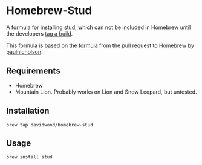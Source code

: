 # Homebrew-Stud

A formula for installing [stud](https://github.com/bumptech/stud), which can not be included in Homebrew until the developers [tag a build](https://github.com/mxcl/homebrew/pull/10989).

This formula is based on the [formula](https://github.com/paulnicholson/homebrew/blob/423ed337a93dad51d1d4a12b493d95c0c40f3e0d/Library/Formula/stud.rb) from the pull request to Homebrew by [paulnicholson](https://github.com/paulnicholson/homebrew/blob/423ed337a93dad51d1d4a12b493d95c0c40f3e0d/Library/Formula/stud.rb).

## Requirements

* Homebrew
* Mountain Lion. Probably works on Lion and Snow Leopard, but untested.

## Installation

	brew tap davidwood/homebrew-stud

## Usage

	brew install stud
		
